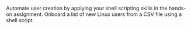 Automate user creation by applying your shell scripting skills in the hands-on assignment. Onboard a list of new Linux users from a CSV file using a shell script.
